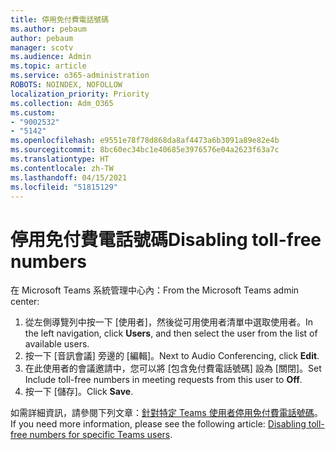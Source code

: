 ```yaml
---
title: 停用免付費電話號碼
ms.author: pebaum
author: pebaum
manager: scotv
ms.audience: Admin
ms.topic: article
ms.service: o365-administration
ROBOTS: NOINDEX, NOFOLLOW
localization_priority: Priority
ms.collection: Adm_O365
ms.custom:
- "9002532"
- "5142"
ms.openlocfilehash: e9551e78f78d868da8af4473a6b3091a89e82e4b
ms.sourcegitcommit: 8bc60ec34bc1e40685e3976576e04a2623f63a7c
ms.translationtype: HT
ms.contentlocale: zh-TW
ms.lasthandoff: 04/15/2021
ms.locfileid: "51815129"
---
```

# <a name="disabling-toll-free-numbers"></a><span data-ttu-id="10e04-102">停用免付費電話號碼</span><span class="sxs-lookup"><span data-stu-id="10e04-102">Disabling toll-free numbers</span></span>

<span data-ttu-id="10e04-103">在 Microsoft Teams 系統管理中心內：</span><span class="sxs-lookup"><span data-stu-id="10e04-103">From the Microsoft Teams admin center:</span></span>

1. <span data-ttu-id="10e04-104">從左側導覽列中按一下 [使用者]，然後從可用使用者清單中選取使用者。</span><span class="sxs-lookup"><span data-stu-id="10e04-104">In the left navigation, click **Users**, and then select the user from the list of available users.</span></span>
2. <span data-ttu-id="10e04-105">按一下 [音訊會議] 旁邊的 [編輯]。</span><span class="sxs-lookup"><span data-stu-id="10e04-105">Next to Audio Conferencing, click **Edit**.</span></span>
3. <span data-ttu-id="10e04-106">在此使用者的會議邀請中，您可以將 [包含免付費電話號碼] 設為 [關閉]。</span><span class="sxs-lookup"><span data-stu-id="10e04-106">Set Include toll-free numbers in meeting requests from this user to **Off**.</span></span>
4. <span data-ttu-id="10e04-107">按一下 [儲存]。</span><span class="sxs-lookup"><span data-stu-id="10e04-107">Click **Save**.</span></span>

<span data-ttu-id="10e04-108">如需詳細資訊，請參閱下列文章：[針對特定 Teams 使用者停用免付費電話號碼](https://docs.microsoft.com/microsoftteams/disabling-toll-free-numbers-for-specific-teams-users)。</span><span class="sxs-lookup"><span data-stu-id="10e04-108">If you need more information, please see the following article: [Disabling toll-free numbers for specific Teams users](https://docs.microsoft.com/microsoftteams/disabling-toll-free-numbers-for-specific-teams-users).</span></span>

